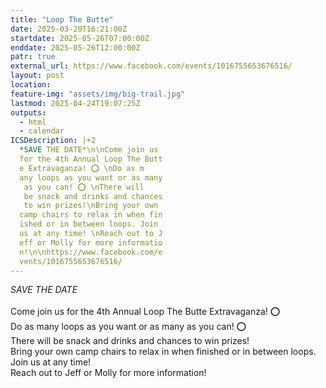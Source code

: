 ```yaml
---
title: "Loop The Butte"
date: 2025-03-20T16:21:00Z
startdate: 2025-05-26T07:00:00Z
enddate: 2025-05-26T12:00:00Z
patr: true
external_url: https://www.facebook.com/events/1016755653676516/
layout: post
location: 
feature-img: "assets/img/big-trail.jpg"
lastmod: 2025-04-24T19:07:25Z
outputs:
  - html
  - calendar
ICSDescription: |+2
  *SAVE THE DATE*\n\nCome join us   for the 4th Annual Loop The Butt  e Extravaganza! ⭕️ \nDo as m  any loops as you want or as many   as you can! ⭕️ \nThere will   be snack and drinks and chances   to win prizes!\nBring your own   camp chairs to relax in when fin  ished or in between loops. Join   us at any time! \nReach out to J  eff or Molly for more informatio  n!\n\nhttps://www.facebook.com/e  vents/1016755653676516/
---
```


*SAVE THE DATE*<br>
  <br>
  Come join us for the 4th Annual Loop The Butte Extravaganza! ⭕️ <br>
  Do as many loops as you want or as many as you can! ⭕️ <br>
  There will be snack and drinks and chances to win prizes!<br>
  Bring your own camp chairs to relax in when finished or in between loops. Join us at any time! <br>
  Reach out to Jeff or Molly for more information!<br>
  <br>
  
